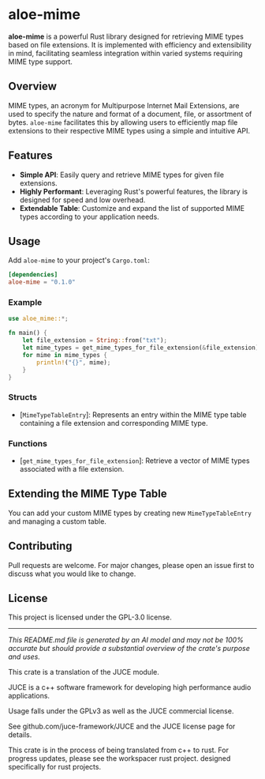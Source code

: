 # aloe-mime

**aloe-mime** is a powerful Rust library designed for retrieving MIME types based on file extensions. It is implemented with efficiency and extensibility in mind, facilitating seamless integration within varied systems requiring MIME type support.

## Overview

MIME types, an acronym for Multipurpose Internet Mail Extensions, are used to specify the nature and format of a document, file, or assortment of bytes. `aloe-mime` facilitates this by allowing users to efficiently map file extensions to their respective MIME types using a simple and intuitive API. 

## Features
- **Simple API**: Easily query and retrieve MIME types for given file extensions.
- **Highly Performant**: Leveraging Rust's powerful features, the library is designed for speed and low overhead.
- **Extendable Table**: Customize and expand the list of supported MIME types according to your application needs.

## Usage

Add `aloe-mime` to your project's `Cargo.toml`:

```toml
[dependencies]
aloe-mime = "0.1.0"
```

### Example

```rust
use aloe_mime::*;

fn main() {
    let file_extension = String::from("txt");
    let mime_types = get_mime_types_for_file_extension(&file_extension);
    for mime in mime_types {
        println!("{}", mime);
    }
}
```

### Structs
- [`MimeTypeTableEntry`]: Represents an entry within the MIME type table containing a file extension and corresponding MIME type.

### Functions
- [`get_mime_types_for_file_extension`]: Retrieve a vector of MIME types associated with a file extension.

## Extending the MIME Type Table
You can add your custom MIME types by creating new `MimeTypeTableEntry` and managing a custom table.

## Contributing
Pull requests are welcome. For major changes, please open an issue first to discuss what you would like to change.

## License
This project is licensed under the GPL-3.0 license.

---

*This README.md file is generated by an AI model and may not be 100% accurate but should provide a substantial overview of the crate's purpose and uses.*


This crate is a translation of the JUCE module.

JUCE is a c++ software framework for developing high performance audio applications.

Usage falls under the GPLv3 as well as the JUCE commercial license.

See github.com/juce-framework/JUCE and the JUCE license page for details.

This crate is in the process of being translated from c++ to rust. For progress updates, please see the workspacer rust project. designed specifically for rust projects.
